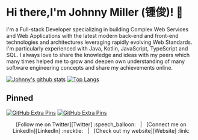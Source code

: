 # Hi there,I'm Johnny Miller (锺俊)! 👋 

I'm a Full-stack Developer specializing in building Complex Web Services and Web Applications with the latest modern back-end and front-end technologies and architectures leveraging rapidly evolving Web Standards. I'm particularly experienced with Java, Kotlin, JavaScript, TypeScript and SQL. I always love to share the knowledge and ideas with my peers which many times helped me to grow and deepen own understanding of many software engineering concepts and share my achievements online.

[![Johnny's github stats](https://github-readme-stats.vercel.app/api?username=johnnymillergh&count_private=true&show_icons=true)](https://github.com/anuraghazra/github-readme-stats) [![Top Langs](https://github-readme-stats.vercel.app/api/top-langs/?username=johnnymillergh&layout=compact)](https://github.com/anuraghazra/github-readme-stats)

## Pinned

[![GitHub Extra Pins](https://github-readme-stats.vercel.app/api/pin/?username=johnnymillergh&repo=vuetify-typescript-playground)](https://github.com/johnnymillergh/vuetify-typescript-playground) [![GitHub Extra Pins](https://github-readme-stats.vercel.app/api/pin/?username=johnnymillergh&repo=devtools-enhancement)](https://github.com/johnnymillergh/devtools-enhancement)

<div align="middle">
[Follow me on Twitter][Twitter] :speech_balloon:&nbsp;&nbsp;&nbsp;|&nbsp;&nbsp;&nbsp;[Connect me on LinkedIn][LinkedIn] :necktie:&nbsp;&nbsp;&nbsp;|&nbsp;&nbsp;&nbsp;[Check out my website][Website] :link:  

</div>

<!--
Quick Link 
-->

[Twitter]:https://twitter.com/ijohnnymiller/
[LinkedIn]:https://www.linkedin.com/in/ijohnnymiller/
[GitHub]:https://github.com/johnnymillergh/
[Website]:https://johnnymillergh.github.io/
